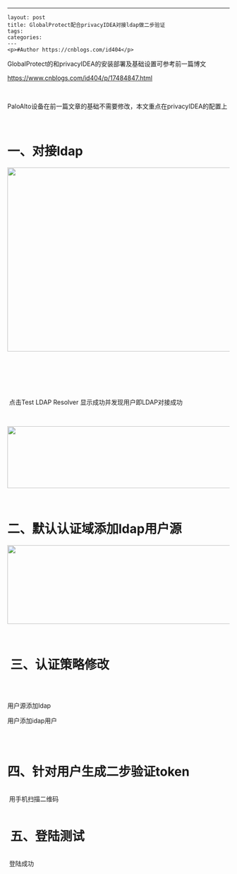 ---
    layout: post
    title: GlobalProtect配合privacyIDEA对接ldap做二步验证
    tags:
    categories:
    ---
    <p>#Author https://cnblogs.com/id404</p>
<p>GlobalProtect的和privacyIDEA的安装部署及基础设置可参考前一篇博文</p>
<p><a href="https://www.cnblogs.com/id404/p/17484847.html">https://www.cnblogs.com/id404/p/17484847.html</a></p>
<p>&nbsp;</p>
<p>PaloAlto设备在前一篇文章的基础不需要修改，本文重点在privacyIDEA的配置上</p>
<p>&nbsp;</p>
<h1>一、对接ldap</h1>
<p><img src="/images/blog/725676-20230628153538455-34449494.png" alt="" width="887" height="416" loading="lazy" /></p>
<p>&nbsp;</p>
<p><img src="/images/blog/725676-20230628153654855-603044837.png" alt="" loading="lazy" /></p>
<p>&nbsp;</p>
<p><img src="/images/blog/725676-20230628153721006-1373181901.png" alt="" loading="lazy" /></p>
<p>&nbsp;点击Test LDAP Resolver 显示成功并发现用户即LDAP对接成功</p>
<p>&nbsp;</p>
<p><img src="/images/blog/725676-20230628153824566-234084508.png" alt="" width="595" height="140" loading="lazy" /></p>
<p>&nbsp;</p>
<h1>二、默认认证域添加ldap用户源</h1>
<p><img src="/images/blog/725676-20230628153940254-1072421161.png" alt="" width="840" height="178" loading="lazy" /></p>
<p>&nbsp;</p>
<h1>&nbsp;三、认证策略修改</h1>
<p><img src="/images/blog/725676-20230628154037903-409371475.png" alt="" loading="lazy" /></p>
<p>&nbsp;</p>
<p>用户源添加ldap</p>
<p>用户添加idap用户</p>
<p><img src="/images/blog/725676-20230628154142514-1362200961.png" alt="" loading="lazy" /></p>
<p>&nbsp;</p>
<h1>四、针对用户生成二步验证token</h1>
<p><img src="/images/blog/725676-20230628154337595-369642670.png" alt="" loading="lazy" /></p>
<p>&nbsp;用手机扫描二维码</p>
<p><img src="/images/blog/725676-20230628154534057-59356892.png" alt="" loading="lazy" /></p>
<h1>&nbsp;五、登陆测试</h1>
<p><img src="/images/blog/725676-20230628154626668-2143477372.png" alt="" loading="lazy" /></p>
<p>&nbsp;登陆成功</p>
<p><img src="/images/blog/725676-20230628154740112-1748630410.png" alt="" loading="lazy" /></p>
<p>&nbsp;</p>
    
